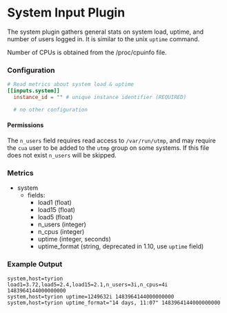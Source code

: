 # System Input Plugin

The system plugin gathers general stats on system load, uptime,
and number of users logged in. It is similar to the unix `uptime` command.

Number of CPUs is obtained from the /proc/cpuinfo file.

### Configuration

```toml
# Read metrics about system load & uptime
[[inputs.system]]
  instance_id = "" # unique instance identifier (REQUIRED)

  # no other configuration
```

#### Permissions

The `n_users` field requires read access to `/var/run/utmp`, and may require
the `cua` user to be added to the `utmp` group on some systems. If this file does not exist `n_users` will be skipped.

### Metrics

- system
    - fields:
        - load1 (float)
        - load15 (float)
        - load5 (float)
        - n_users (integer)
        - n_cpus (integer)
        - uptime (integer, seconds)
        - uptime_format (string, deprecated in 1.10, use `uptime` field)

### Example Output

```
system,host=tyrion load1=3.72,load5=2.4,load15=2.1,n_users=3i,n_cpus=4i 1483964144000000000
system,host=tyrion uptime=1249632i 1483964144000000000
system,host=tyrion uptime_format="14 days, 11:07" 1483964144000000000
```
